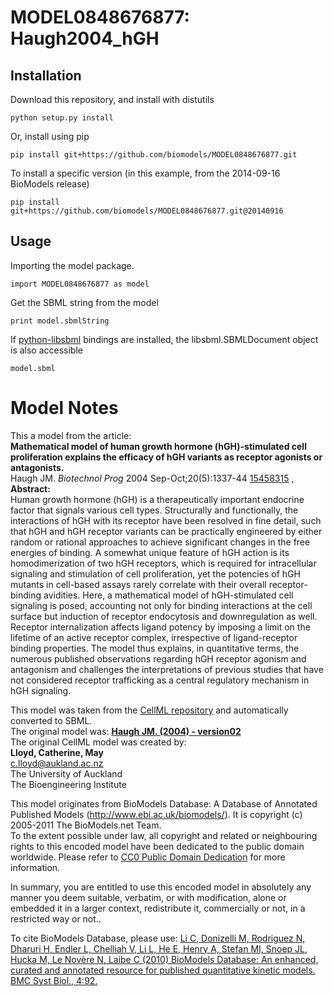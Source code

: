 # MODEL0848676877: Haugh2004_hGH

## Installation

Download this repository, and install with distutils

`python setup.py install`

Or, install using pip

`pip install git+https://github.com/biomodels/MODEL0848676877.git`

To install a specific version (in this example, from the 2014-09-16 BioModels release)

`pip install git+https://github.com/biomodels/MODEL0848676877.git@20140916`

## Usage

Importing the model package.

`import MODEL0848676877 as model`

Get the SBML string from the model

`print model.sbmlString`

If [python-libsbml](https://pypi.python.org/pypi/python-libsbml) bindings are
installed, the libsbml.SBMLDocument object is also accessible

`model.sbml`


# Model Notes


This a model from the article:  
**Mathematical model of human growth hormone (hGH)-stimulated cell proliferation explains the efficacy of hGH variants as receptor agonists or antagonists.**   
Haugh JM. _Biotechnol Prog_ 2004 Sep-Oct;20(5):1337-44
[15458315](http://www.ncbi.nlm.nih.gov/pubmed/15458315) ,  
**Abstract:**   
Human growth hormone (hGH) is a therapeutically important endocrine factor
that signals various cell types. Structurally and functionally, the
interactions of hGH with its receptor have been resolved in fine detail, such
that hGH and hGH receptor variants can be practically engineered by either
random or rational approaches to achieve significant changes in the free
energies of binding. A somewhat unique feature of hGH action is its
homodimerization of two hGH receptors, which is required for intracellular
signaling and stimulation of cell proliferation, yet the potencies of hGH
mutants in cell-based assays rarely correlate with their overall receptor-
binding avidities. Here, a mathematical model of hGH-stimulated cell signaling
is posed, accounting not only for binding interactions at the cell surface but
induction of receptor endocytosis and downregulation as well. Receptor
internalization affects ligand potency by imposing a limit on the lifetime of
an active receptor complex, irrespective of ligand-receptor binding
properties. The model thus explains, in quantitative terms, the numerous
published observations regarding hGH receptor agonism and antagonism and
challenges the interpretations of previous studies that have not considered
receptor trafficking as a central regulatory mechanism in hGH signaling.

This model was taken from the [CellML
repository](http://www.cellml.org/models) and automatically converted to SBML.  
The original model was: [ **Haugh JM. (2004) - version02**
](http://www.cellml.org/models/haugh_2004_version02)  
The original CellML model was created by:  
**Lloyd, Catherine, May**   
c.lloyd@aukland.ac.nz  
The University of Auckland  
The Bioengineering Institute  

This model originates from BioModels Database: A Database of Annotated
Published Models (http://www.ebi.ac.uk/biomodels/). It is copyright (c)
2005-2011 The BioModels.net Team.  
To the extent possible under law, all copyright and related or neighbouring
rights to this encoded model have been dedicated to the public domain
worldwide. Please refer to [CC0 Public Domain
Dedication](http://creativecommons.org/publicdomain/zero/1.0/) for more
information.

In summary, you are entitled to use this encoded model in absolutely any
manner you deem suitable, verbatim, or with modification, alone or embedded it
in a larger context, redistribute it, commercially or not, in a restricted way
or not..  
  
To cite BioModels Database, please use: [Li C, Donizelli M, Rodriguez N,
Dharuri H, Endler L, Chelliah V, Li L, He E, Henry A, Stefan MI, Snoep JL,
Hucka M, Le Novère N, Laibe C (2010) BioModels Database: An enhanced, curated
and annotated resource for published quantitative kinetic models. BMC Syst
Biol., 4:92.](http://www.ncbi.nlm.nih.gov/pubmed/20587024)


